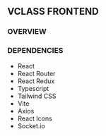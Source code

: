 ## VCLASS FRONTEND

### OVERVIEW

### DEPENDENCIES
- React
- React Router
- React Redux
- Typescript
- Tailwind CSS
- Vite
- Axios
- React Icons
- Socket.io
